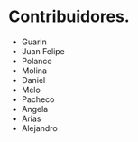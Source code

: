 # Contribuidores.

- Guarin
- Juan Felipe
- Polanco
- Molina
- Daniel
- Melo
- Pacheco
- Angela
- Arias
- Alejandro
